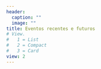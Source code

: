 ```yaml
---
header:
  caption: ""
  image: ""
title: Eventos recentes e futuros
# View.
#   1 = List
#   2 = Compact
#   3 = Card
view: 2
---
```

